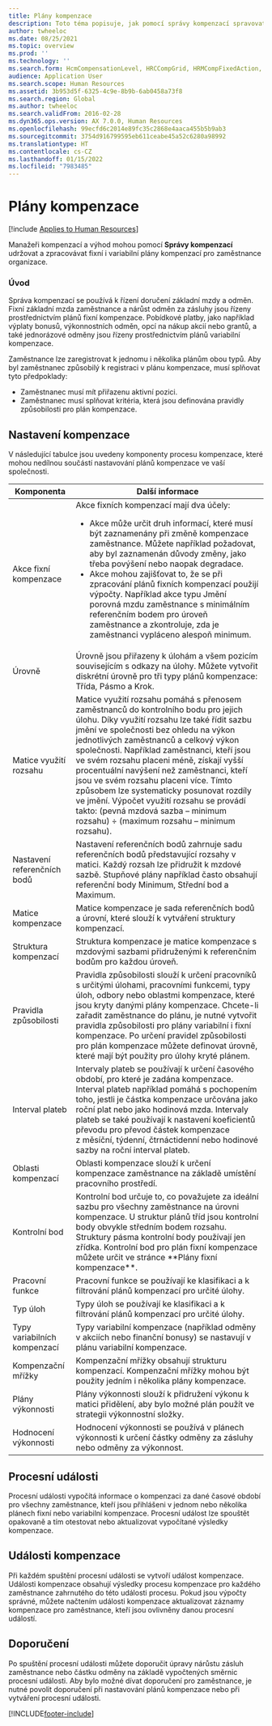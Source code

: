 ```yaml
---
title: Plány kompenzace
description: Toto téma popisuje, jak pomocí správy kompenzací spravovat a zpracovávat plány kompenzací.
author: twheeloc
ms.date: 08/25/2021
ms.topic: overview
ms.prod: ''
ms.technology: ''
ms.search.form: HcmCompensationLevel, HRCCompGrid, HRMCompFixedAction, HRMCompFixedBudget, HRMCompFixedPlanTable, HcmCompensationWorkspace
audience: Application User
ms.search.scope: Human Resources
ms.assetid: 3b953d5f-6325-4c9e-8b9b-6ab0458a73f8
ms.search.region: Global
ms.author: twheeloc
ms.search.validFrom: 2016-02-28
ms.dyn365.ops.version: AX 7.0.0, Human Resources
ms.openlocfilehash: 99ecfd6c2014e89fc35c2868e4aaca455b5b9ab3
ms.sourcegitcommit: 3754d916799595eb611ceabe45a52c6280a98992
ms.translationtype: HT
ms.contentlocale: cs-CZ
ms.lasthandoff: 01/15/2022
ms.locfileid: "7983485"
---
```

# <a name="compensation-plans"></a>Plány kompenzace

[!include [Applies to Human Resources](../includes/applies-to-hr.md)]

Manažeři kompenzací a výhod mohou pomocí **Správy kompenzací** udržovat a zpracovávat fixní i variabilní plány kompenzací pro zaměstnance organizace.

### <a name="introduction"></a>Úvod

Správa kompenzací se používá k řízení doručení základní mzdy a odměn. Fixní základní mzda zaměstnance a nárůst odměn za zásluhy jsou řízeny prostřednictvím plánů fixní kompenzace. Pobídkové platby, jako například výplaty bonusů, výkonnostních odměn, opcí na nákup akcií nebo grantů, a také jednorázové odměny jsou řízeny prostřednictvím plánů variabilní kompenzace. 

Zaměstnance lze zaregistrovat k jednomu i několika plánům obou typů. Aby byl zaměstnanec způsobilý k registraci v plánu kompenzace, musí splňovat tyto předpoklady:
-   Zaměstnanec musí mít přiřazenu aktivní pozici.
-   Zaměstnanec musí splňovat kritéria, která jsou definována pravidly způsobilosti pro plán kompenzace.

## <a name="compensation-setup"></a> Nastavení kompenzace
V následující tabulce jsou uvedeny komponenty procesu kompenzace, které mohou nedílnou součástí nastavování plánů kompenzace ve vaší společnosti.

<table>
<thead>
<tr class="header">
<th>Komponenta</th>
<th>Další informace</th>
</tr>
</thead>
<tbody>
<tr class="odd">
<td>Akce fixní kompenzace</td>
<td>Akce fixních kompenzací mají dva účely:
<ul>
<li>Akce může určit druh informací, které musí být zaznamenány při změně kompenzace zaměstnance. Můžete například požadovat, aby byl zaznamenán důvody změny, jako třeba povýšení nebo naopak degradace.</li>
<li>Akce mohou zajišťovat to, že se při zpracování plánů fixních kompenzací použijí výpočty.  Například akce typu Jmění porovná mzdu zaměstnance s minimálním referenčním bodem pro úroveň zaměstnance a zkontroluje, zda je zaměstnanci vypláceno alespoň minimum.</li>
</ul></td>
</tr>
<tr class="even">
<td>Úrovně</td>
<td>Úrovně jsou přiřazeny k úlohám a všem pozicím souvisejícím s odkazy na úlohy. Můžete vytvořit diskrétní úrovně pro tři typy plánů kompenzace: Třída, Pásmo a Krok.</td>
</tr>
<tr class="odd">
<td>Matice využití rozsahu</td>
<td>Matice využití rozsahu pomáhá s přenosem zaměstnanců do kontrolního bodu pro jejich úlohu. Díky využití rozsahu lze také řídit sazbu jmění ve společnosti bez ohledu na výkon jednotlivých zaměstnanců a celkový výkon společnosti. Například zaměstnanci, kteří jsou ve svém rozsahu placeni méně, získají vyšší procentuální navýšení než zaměstnanci, kteří jsou ve svém rozsahu placeni více. Tímto způsobem lze systematicky posunovat rozdíly ve jmění. Výpočet využití rozsahu se provádí takto: (pevná mzdová sazba – minimum rozsahu) ÷ (maximum rozsahu – minimum rozsahu).</td>
</tr>
<tr class="even">
<td>Nastavení referenčních bodů</td>
<td>Nastavení referenčních bodů zahrnuje sadu referenčních bodů představující rozsahy v matici. Každý rozsah lze přidružit k mzdové sazbě. Stupňové plány například často obsahují referenční body Minimum, Střední bod a Maximum.</td>
</tr>
<tr class="odd">
<td>Matice kompenzace</td>
<td>Matice kompenzace je sada referenčních bodů a úrovní, které slouží k vytváření struktury kompenzací.</td>
</tr>
<tr class="even">
<td>Struktura kompenzací</td>
<td>Struktura kompenzace je matice kompenzace s mzdovými sazbami přidruženými k referenčním bodům pro každou úroveň.</td>
</tr>
<tr class="odd">
<td>Pravidla způsobilosti</td>
<td>Pravidla způsobilosti slouží k určení pracovníků s určitými úlohami, pracovními funkcemi, typy úloh, odbory nebo oblastmi kompenzace, které jsou kryty danými plány kompenzace. Chcete-li zařadit zaměstnance do plánu, je nutné vytvořit pravidla způsobilosti pro plány variabilní i fixní kompenzace. Po určení pravidel způsobilosti pro plán kompenzace můžete definovat úrovně, které mají být použity pro úlohy kryté plánem.</td>
</tr>
<tr class="even">
<td>Interval plateb</td>
<td>Intervaly plateb se používají k určení časového období, pro které je zadána kompenzace.  Interval plateb například pomáhá s pochopením toho, jestli je částka kompenzace určována jako roční plat nebo jako hodinová mzda. Intervaly plateb se také používají k nastavení koeficientů převodu pro převod částek kompenzace z měsíční, týdenní, čtrnáctidenní nebo hodinové sazby na roční interval plateb.</td>
</tr>
<tr class="odd">
<td>Oblasti kompenzací</td>
<td>Oblasti kompenzace slouží k určení kompenzace zaměstnance na základě umístění pracovního prostředí.</td>
</tr>
<tr class="even">
<td>Kontrolní bod</td>
<td>Kontrolní bod určuje to, co považujete za ideální sazbu pro všechny zaměstnance na úrovni kompenzace. U struktur plánů tříd jsou kontrolní body obvykle středním bodem rozsahu. Struktury pásma kontrolní body používají jen zřídka. Kontrolní bod pro plán fixní kompenzace můžete určit ve stránce **Plány fixní kompenzace**.</td>
</tr>
<tr class="odd">
<td>Pracovní funkce</td>
<td>Pracovní funkce se používají ke klasifikaci a k filtrování plánů kompenzací pro určité úlohy.</td>
</tr>
<tr class="even">
<td>Typ úloh</td>
<td>Typy úloh se používají ke klasifikaci a k filtrování plánů kompenzací pro určité úlohy.</td>
</tr>
<tr class="odd">
<td>Typy variabilních kompenzací</td>
<td>Typy variabilní kompenzace (například odměny v akciích nebo finanční bonusy) se nastavují v plánu variabilní kompenzace.</td>
</tr>
<tr class="even">
<td>Kompenzační mřížky</td>
<td>Kompenzační mřížky obsahují strukturu kompenzací.  Kompenzační mřížky mohou být použity jedním i několika plány kompenzace.</td>
</tr>
<tr class="odd">
<td>Plány výkonnosti</td>
<td>Plány výkonnosti slouží k přidružení výkonu k matici přidělení, aby bylo možné plán použít ve strategii výkonnostní složky.</td>
</tr>
<tr class="even">
<td>Hodnocení výkonnosti</td>
<td>Hodnocení výkonnosti se používá v plánech výkonnosti k určení částky odměny za zásluhy nebo odměny za výkonnost.</td>
</tr>
</tbody>
</table>

## <a name="process-events"></a>Procesní události
Procesní události vypočítá informace o kompenzaci za dané časové období pro všechny zaměstnance, kteří jsou přihlášeni v jednom nebo několika plánech fixní nebo variabilní kompenzace. Procesní událost lze spouštět opakovaně a tím otestovat nebo aktualizovat vypočítané výsledky kompenzace.

## <a name="compensation-events"></a>Události kompenzace

Při každém spuštění procesní události se vytvoří událost kompenzace.  Události kompenzace obsahují výsledky procesu kompenzace pro každého zaměstnance zahrnutého do této události procesu.  Pokud jsou výpočty správné, můžete načtením události kompenzace aktualizovat záznamy kompenzace pro zaměstnance, kteří jsou ovlivněny danou procesní událostí.

## <a name="recommendations"></a> Doporučení
Po spuštění procesní události můžete doporučit úpravy nárůstu zásluh zaměstnance nebo částku odměny na základě vypočtených směrnic procesní události. Aby bylo možné dívat doporučení pro zaměstnance, je nutné povolit doporučení při nastavování plánů kompenzace nebo při vytváření procesní události.





[!INCLUDE[footer-include](../includes/footer-banner.md)]
